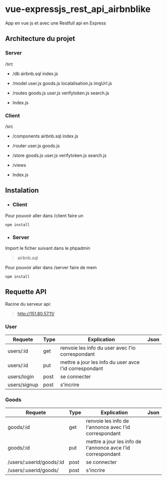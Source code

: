 # vue-expressjs_rest_api_airbnblike

App en vue js et avec une Restfull api en Express

## Architecture du projet 
### Server
/src

 - /db 
		 airbnb.sql 
		 index.js
		 
 - /model
		user.js
		goods.js
		localalisation.js
		imgUrl.js
 
 - /routes
		 goods.js
		 user.js
		 verifytoken.js
		 search.js
 - Index.js

### Client
/src

 - /components
		 airbnb.sql 
		 index.js
		 
 - /router
		user.js
		goods.js
		
 
 - /store
		 goods.js
		 user.js
		 verifytoken.js
		 search.js
		 
 - /views
 
 - Index.js

## Instalation

 - ### Client

Pour pouvoir aller dans /client faire un

	npm install

 - ### Server
Import le ficher suivant dans le phpadmin
> airbnb.sql 

Pour pouvoir aller dans /server faire de mem

	npm install
	
## Requette API
Racine du serveur api:

> http://151.80.57.11/

### User
| Requete | Type   | Explication | Json |  
|--|--|--|--|
| users/:id| get | renvoie les info du user avec l'io correspondant |  |
| users/:id | put | mettre a jour les info du user avce l'id correspondant |  |
| users/login | post | se connecter |  |
| users/signup | post | s'incrire |  |

### Goods
| Requete | Type   | Explication | Json |  
|--|--|--|--|
| goods/:id | get | renvoie les info de l'annonce avec l'id correspondant |  |
| goods/:id | put | mettre a jour les info de l'annonce  avce l'id correspondant |  |
| /users/:userid/goods/:id | post | se connecter |  |
| /users/:userid/goods/ | post | s'incrire |  |




<!--stackedit_data:
eyJoaXN0b3J5IjpbNDYwMzY5MDQyLDE5OTA2MzkwMDEsNTg0OT
E3NjY0LDE5NTQ1Njc1NjcsLTc2Njc2ODY3NCwxMjA2OTYyNzMy
LC04MzY3NTE1ODcsOTEwNTI3OTU4LC02MDc5MzAzNDIsLTE5Nz
g2NTIyNDcsLTMzMjQ1NTM2M119
-->